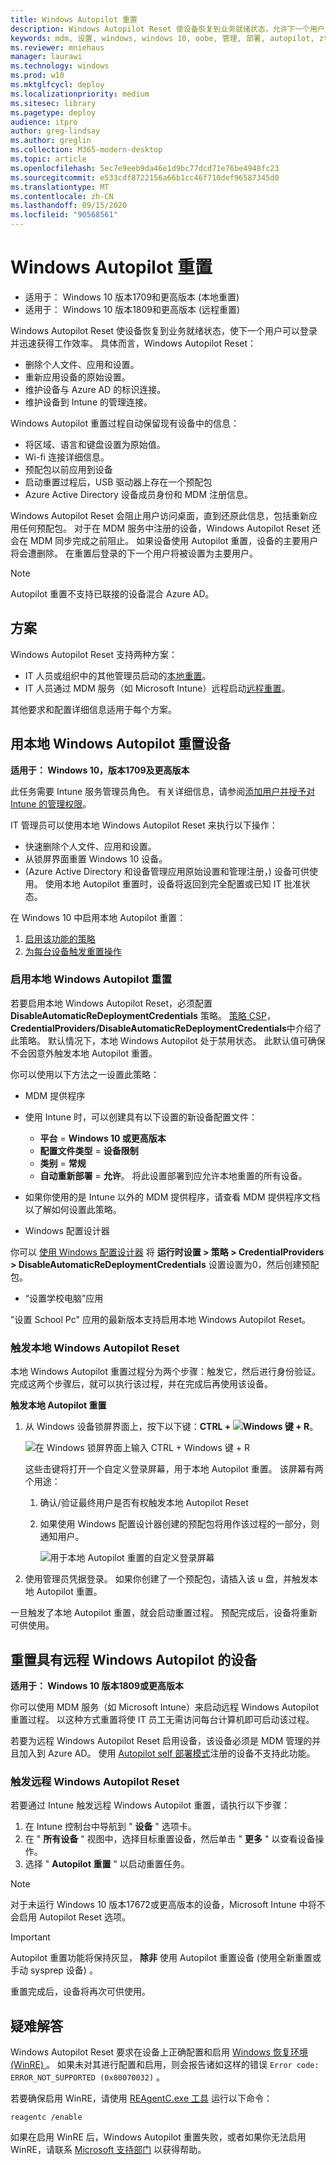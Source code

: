 ```yaml
---
title: Windows Autopilot 重置
description: Windows Autopilot Reset 使设备恢复到业务就绪状态，允许下一个用户登录并快速轻松地进行工作。
keywords: mdm, 设置, windows, windows 10, oobe, 管理, 部署, autopilot, ztd, 零接触, 合作伙伴, msfb, intune
ms.reviewer: mniehaus
manager: laurawi
ms.technology: windows
ms.prod: w10
ms.mktglfcycl: deploy
ms.localizationpriority: medium
ms.sitesec: library
ms.pagetype: deploy
audience: itpro
author: greg-lindsay
ms.author: greglin
ms.collection: M365-modern-desktop
ms.topic: article
ms.openlocfilehash: 5ec7e9eeb9da46e1d9bc77dcd71e76be4948fc23
ms.sourcegitcommit: e533cdf8722156a66b1cc46f710def96587345d0
ms.translationtype: MT
ms.contentlocale: zh-CN
ms.lasthandoff: 09/15/2020
ms.locfileid: "90568561"
---
```

# <a name="windows-autopilot-reset"></a>Windows Autopilot 重置

- 适用于： Windows 10 版本1709和更高版本 (本地重置) 
- 适用于： Windows 10 版本1809和更高版本 (远程重置) 

Windows Autopilot Reset 使设备恢复到业务就绪状态，使下一个用户可以登录并迅速获得工作效率。 具体而言，Windows Autopilot Reset：
- 删除个人文件、应用和设置。
- 重新应用设备的原始设置。
- 维护设备与 Azure AD 的标识连接。
- 维护设备到 Intune 的管理连接。

Windows Autopilot 重置过程自动保留现有设备中的信息：
 
- 将区域、语言和键盘设置为原始值。
- Wi-fi 连接详细信息。
- 预配包以前应用到设备
- 启动重置过程后，USB 驱动器上存在一个预配包 
- Azure Active Directory 设备成员身份和 MDM 注册信息。

Windows Autopilot Reset 会阻止用户访问桌面，直到还原此信息，包括重新应用任何预配包。 对于在 MDM 服务中注册的设备，Windows Autopilot Reset 还会在 MDM 同步完成之前阻止。 如果设备使用 Autopilot 重置，设备的主要用户将会遭删除。 在重置后登录的下一个用户将被设置为主要用户。
 
 
>[!NOTE]
>Autopilot 重置不支持已联接的设备混合 Azure AD。

## <a name="scenarios"></a>方案

Windows Autopilot Reset 支持两种方案：

- IT 人员或组织中的其他管理员启动的[本地重置](#reset-devices-with-local-windows-autopilot-reset)。
- IT 人员通过 MDM 服务（如 Microsoft Intune）远程启动[远程重置](#reset-devices-with-remote-windows-autopilot-reset)。

其他要求和配置详细信息适用于每个方案。

## <a name="reset-devices-with-local-windows-autopilot-reset"></a>用本地 Windows Autopilot 重置设备 

**适用于： Windows 10，版本1709及更高版本**

此任务需要 Intune 服务管理员角色。 有关详细信息，请参阅[添加用户并授予对 Intune 的管理权限](/intune/users-add)。

IT 管理员可以使用本地 Windows Autopilot Reset 来执行以下操作：
- 快速删除个人文件、应用和设置。
- 从锁屏界面重置 Windows 10 设备。
-  (Azure Active Directory 和设备管理应用原始设置和管理注册，) 设备可供使用。 使用本地 Autopilot 重置时，设备将返回到完全配置或已知 IT 批准状态。

在 Windows 10 中启用本地 Autopilot 重置：

1. [启用该功能的策略](#enable-local-windows-autopilot-reset)
2. [为每台设备触发重置操作](#trigger-local-windows-autopilot-reset)

### <a name="enable-local-windows-autopilot-reset"></a>启用本地 Windows Autopilot 重置

若要启用本地 Windows Autopilot Reset，必须配置 **DisableAutomaticReDeploymentCredentials** 策略。 [策略 CSP](/windows/client-management/mdm/policy-csp-credentialproviders)， **CredentialProviders/DisableAutomaticReDeploymentCredentials**中介绍了此策略。 默认情况下，本地 Windows Autopilot 处于禁用状态。 此默认值可确保不会因意外触发本地 Autopilot 重置。

你可以使用以下方法之一设置此策略：

- MDM 提供程序

 - 使用 Intune 时，可以创建具有以下设置的新设备配置文件：
   - **平台**  = **Windows 10 或更高版本**
   - **配置文件类型**  = **设备限制**
   - **类别**  = **常规**
   - **自动重新部署**  = **允许**。 将此设置部署到应允许本地重置的所有设备。
 - 如果你使用的是 Intune 以外的 MDM 提供程序，请查看 MDM 提供程序文档以了解如何设置此策略。 

- Windows 配置设计器

 你可以 [使用 Windows 配置设计器](/windows/configuration/provisioning-packages/provisioning-create-package) 将 **运行时设置 > 策略 > CredentialProviders > DisableAutomaticReDeploymentCredentials** 设置设置为0，然后创建预配包。

- “设置学校电脑”应用

 "设置 School Pc" 应用的最新版本支持启用本地 Windows Autopilot Reset。

### <a name="trigger-local-windows-autopilot-reset"></a>触发本地 Windows Autopilot Reset

本地 Windows Autopilot 重置过程分为两个步骤：触发它，然后进行身份验证。 完成这两个步骤后，就可以执行该过程，并在完成后再使用该设备。 

**触发本地 Autopilot 重置**

1. 从 Windows 设备锁屏界面上，按下以下键：**CTRL + ![Windows 键](images/windows_glyph.png) + R**。 

    ![在 Windows 锁屏界面上输入 CTRL + Windows 键 + R](images/autopilot-reset-lockscreen.png)

    这些击键将打开一个自定义登录屏幕，用于本地 Autopilot 重置。 该屏幕有两个用途：
    1. 确认/验证最终用户是否有权触发本地 Autopilot Reset
    2. 如果使用 Windows 配置设计器创建的预配包将用作该过程的一部分，则通知用户。

        ![用于本地 Autopilot 重置的自定义登录屏幕](images/autopilot-reset-customlogin.png)

2. 使用管理员凭据登录。 如果你创建了一个预配包，请插入该 u 盘，并触发本地 Autopilot 重置。

 一旦触发了本地 Autopilot 重置，就会启动重置过程。 预配完成后，设备将重新可供使用。

## <a name="reset-devices-with-remote-windows-autopilot-reset"></a>重置具有远程 Windows Autopilot 的设备

**适用于： Windows 10 版本1809或更高版本**

你可以使用 MDM 服务（如 Microsoft Intune）来启动远程 Windows Autopilot 重置过程。 以这种方式重置将使 IT 员工无需访问每台计算机即可启动该过程。

若要为远程 Windows Autopilot Reset 启用设备，该设备必须是 MDM 管理的并且加入到 Azure AD。 使用 [Autopilot self 部署模式](self-deploying.md)注册的设备不支持此功能。

### <a name="triggering-a-remote-windows-autopilot-reset"></a>触发远程 Windows Autopilot Reset

若要通过 Intune 触发远程 Windows Autopilot 重置，请执行以下步骤：
 
1. 在 Intune 控制台中导航到 " **设备** " 选项卡。 
2. 在 " **所有设备** " 视图中，选择目标重置设备，然后单击 " **更多** " 以查看设备操作。 
3. 选择 " **Autopilot 重置** " 以启动重置任务。 

>[!NOTE]
>对于未运行 Windows 10 版本17672或更高版本的设备，Microsoft Intune 中将不会启用 Autopilot Reset 选项。

>[!IMPORTANT]
>Autopilot 重置功能将保持灰显， **除非** 使用 Autopilot 重置设备 (使用全新重置或手动 sysprep 设备) 。

重置完成后，设备将再次可供使用。
 


## <a name="troubleshooting"></a>疑难解答

Windows Autopilot Reset 要求在设备上正确配置和启用 [Windows 恢复环境 (WinRE) ](/windows-hardware/manufacture/desktop/windows-recovery-environment--windows-re--technical-reference) 。 如果未对其进行配置和启用，则会报告诸如这样的错误 `Error code: ERROR_NOT_SUPPORTED (0x80070032)` 。

若要确保启用 WinRE，请使用 [REAgentC.exe 工具](/windows-hardware/manufacture/desktop/reagentc-command-line-options) 运行以下命令：

```
reagentc /enable
```

如果在启用 WinRE 后，Windows Autopilot 重置失败，或者如果你无法启用 WinRE，请联系 [Microsoft 支持部门](https://support.microsoft.com) 以获得帮助。
